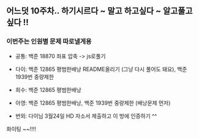 ## 어느덧 10주차.. 하기시르다 ~ 말고 하고싶다 ~ 알고풀고싶다 !!

### 이번주는 인원별 문제 따로낼게용

- 공통: 백준 18870 좌표 압축 -> js로풀기
- 다이: 백준 12865 평범한배낭 README올리기 (그냥 다시 풀어도 돼요), 백준 1939번 중량제한
- 희수: 백준 12865 평범한배낭
- 아영: 백준 12865 평범한배낭, 백준 1939번 중량제한 (배낭문제 먼저)

- 번외: 다이님 3월24일 HD 자소서 제출하고 이 방에 인증하기 ^^

화이팅 ~~!!!!
